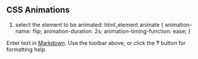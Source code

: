 ## CSS Animations

1. select the element to be animated: 
        html_element.animate {
     			animation-name: flip;
                animation-duration: 2s;
                animation-timing-function: ease;
        }

Enter text in [Markdown](http://daringfireball.net/projects/markdown/). Use the toolbar above, or click the **?** button for formatting help.
